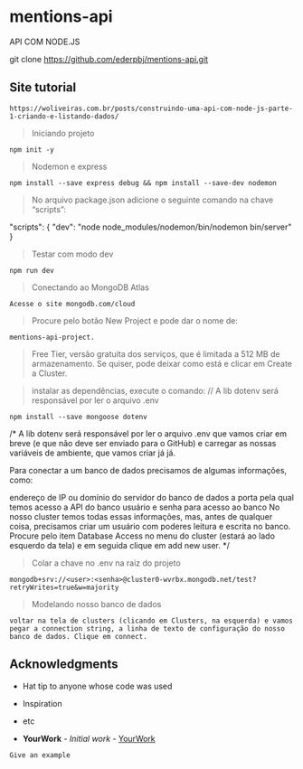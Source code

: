 # mentions-api
API COM NODE.JS

git clone https://github.com/ederpbj/mentions-api.git

## Site tutorial

    https://woliveiras.com.br/posts/construindo-uma-api-com-node-js-parte-1-criando-e-listando-dados/

> Iniciando projeto 

    npm init -y

> Nodemon e express

    npm install --save express debug && npm install --save-dev nodemon

> No arquivo package.json adicione o seguinte comando na chave “scripts”:

"scripts": {
    "dev": "node node_modules/nodemon/bin/nodemon bin/server"
}

> Testar com modo dev

    npm run dev

> Conectando ao MongoDB Atlas

    Acesse o site mongodb.com/cloud

> Procure pelo botão New Project e pode dar o nome de: 

    mentions-api-project.

> Free Tier, versão gratuita dos serviços, que é limitada a 512 MB de armazenamento. Se quiser, pode deixar como está e clicar em Create a Cluster.

> instalar as dependências, execute o comando:
// A lib dotenv será responsável por ler o arquivo .env 

    npm install --save mongoose dotenv


/*
A lib dotenv será responsável por ler o arquivo .env que vamos criar em breve (e que não deve ser enviado para o GitHub) e carregar as nossas variáveis de ambiente, que vamos criar já já.

Para conectar a um banco de dados precisamos de algumas informações, como:

endereço de IP ou domínio do servidor do banco de dados
a porta pela qual temos acesso a API do banco
usuário e senha para acesso ao banco
No nosso cluster temos todas essas informações, mas, antes de qualquer coisa, precisamos criar um usuário com poderes leitura e escrita no banco. Procure pelo item Database Access no menu do cluster (estará ao lado esquerdo da tela) e em seguida clique em add new user.
*/

> Colar a chave no .env na raiz do projeto

    mongodb+srv://<user>:<senha>@cluster0-wvrbx.mongodb.net/test?retryWrites=true&w=majority

> Modelando nosso banco de dados

```
voltar na tela de clusters (clicando em Clusters, na esquerda) e vamos pegar a connection string, a linha de texto de configuração do nosso banco de dados. Clique em connect.
```

## Acknowledgments

* Hat tip to anyone whose code was used
* Inspiration
* etc

* **YourWork** - *Initial work* - [YourWork](https://github.com/yourrepo)

```
Give an example
```